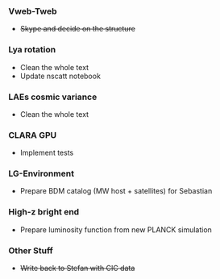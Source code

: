 ### Vweb-Tweb
* ~~Skype and decide on the structure~~

### Lya rotation
* Clean the whole text
* Update nscatt notebook

### LAEs cosmic variance
* Clean the whole text

### CLARA GPU 
* Implement tests

### LG-Environment
* Prepare BDM catalog (MW host + satellites) for Sebastian

### High-z bright end
* Prepare luminosity function from new PLANCK simulation

### Other Stuff
* ~~Write back to Stefan with CIC data~~
